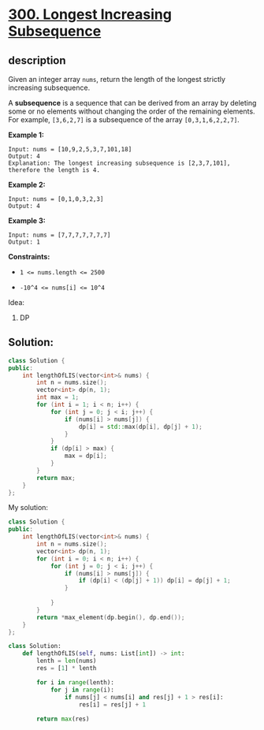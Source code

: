# [300. Longest Increasing Subsequence](https://leetcode.com/problems/longest-increasing-subsequence/)

## description

Given an integer array `nums`, return the length of the longest strictly increasing subsequence.

A **subsequence** is a sequence that can be derived from an array by deleting some or no elements without changing the order of the remaining elements. For example, `[3,6,2,7]` is a subsequence of the array `[0,3,1,6,2,2,7]`.

**Example 1:**

```text
Input: nums = [10,9,2,5,3,7,101,18]
Output: 4
Explanation: The longest increasing subsequence is [2,3,7,101], therefore the length is 4.
```

**Example 2:**

```text
Input: nums = [0,1,0,3,2,3]
Output: 4
```

**Example 3:**

```text
Input: nums = [7,7,7,7,7,7,7]
Output: 1
```

**Constraints:**

- `1 <= nums.length <= 2500`


- `-10^4 <= nums[i] <= 10^4`


Idea:

1. DP


## Solution:

```cpp
class Solution {
public:
    int lengthOfLIS(vector<int>& nums) {
        int n = nums.size();
        vector<int> dp(n, 1);
        int max = 1;
        for (int i = 1; i < n; i++) {
            for (int j = 0; j < i; j++) {
                if (nums[i] > nums[j]) {
                    dp[i] = std::max(dp[i], dp[j] + 1);
                }
            }
            if (dp[i] > max) {
                max = dp[i];
            }
        }
        return max;
    }
};
```

My solution:

```cpp
class Solution {
public:
    int lengthOfLIS(vector<int>& nums) {
        int n = nums.size();
        vector<int> dp(n, 1);
        for (int i = 0; i < n; i++) {
            for (int j = 0; j < i; j++) {
                if (nums[i] > nums[j]) {
                    if (dp[i] < (dp[j] + 1)) dp[i] = dp[j] + 1;
                }
                
            }
        }
        return *max_element(dp.begin(), dp.end());
    }
};
```

```python
class Solution:
    def lengthOfLIS(self, nums: List[int]) -> int:
        lenth = len(nums)
        res = [1] * lenth

        for i in range(lenth):
            for j in range(i):
                if nums[j] < nums[i] and res[j] + 1 > res[i]:
                    res[i] = res[j] + 1
        
        return max(res)
```
